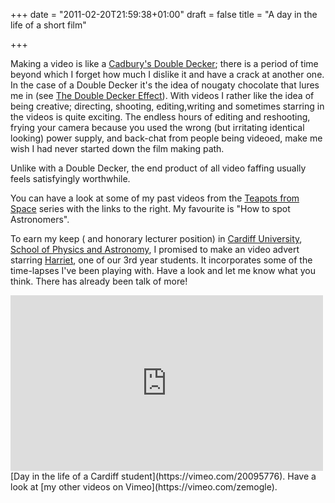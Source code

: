 +++
date = "2011-02-20T21:59:38+01:00"
draft = false
title = "A day in the life of a short film"

+++

Making a video is like a [Cadbury's Double Decker](http://en.wikipedia.org/wiki/Double_Decker_(chocolate_bar)); there is a period of time beyond which  I forget how much I dislike it and have a crack at another one. In the case of a Double Decker it's the idea of nougaty chocolate that lures me in (see [The Double Decker Effect](/blog/the-double-decker-effect/)). With videos I rather like the idea of being creative; directing, shooting, editing,writing and sometimes starring in the videos is quite exciting. The endless hours of editing and reshooting, frying your camera because you used the wrong (but irritating identical looking) power supply, and back-chat from people being videoed, make me wish I had never started down the film making path.

<p>Unlike with a Double Decker, the end product of all video faffing usually feels satisfyingly worthwhile. </p>

You can have a look at some of my past videos from the [Teapots from Space](http://lcogt.net/teapotsfromspace) series with the links to the right. My favourite is "How to spot Astronomers".

<p>To earn my keep ( and honorary lecturer position) in <a href="http://www.cf.ac.uk">Cardiff University</a>, <a href="http://www.astro.cf.ac.uk">School of Physics and Astronomy</a>, I promised to make an video advert starring <a href="http://harriparf.wordpress.com/">Harriet</a>, one of our 3rd year students.  It incorporates some of the time-lapses I've been playing with. Have a look and let me know what you think. There has already been talk of more!</p>

<iframe src="https://player.vimeo.com/video/20095776" width="500" height="281" frameborder="0" webkitallowfullscreen mozallowfullscreen allowfullscreen></iframe>  
[Day in the life of a Cardiff student](https://vimeo.com/20095776). Have a look at [my other videos on Vimeo](https://vimeo.com/zemogle).